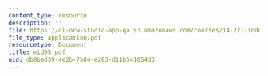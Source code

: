 ```yaml
---
content_type: resource
description: ''
file: https://ol-ocw-studio-app-qa.s3.amazonaws.com/courses/14-271-industrial-organization-i-fall-2005/db8bad394e2b7b84e283d11b541054d3_mid05.pdf
file_type: application/pdf
resourcetype: Document
title: mid05.pdf
uid: db8bad39-4e2b-7b84-e283-d11b541054d3
---
```

